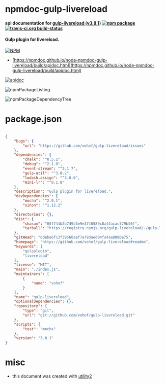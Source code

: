 # npmdoc-gulp-livereload

#### api documentation for  [gulp-livereload (v3.8.1)](https://github.com/vohof/gulp-livereload#readme)  [![npm package](https://img.shields.io/npm/v/npmdoc-gulp-livereload.svg?style=flat-square)](https://www.npmjs.org/package/npmdoc-gulp-livereload) [![travis-ci.org build-status](https://api.travis-ci.org/npmdoc/node-npmdoc-gulp-livereload.svg)](https://travis-ci.org/npmdoc/node-npmdoc-gulp-livereload)

#### Gulp plugin for livereload.

[![NPM](https://nodei.co/npm/gulp-livereload.png?downloads=true&downloadRank=true&stars=true)](https://www.npmjs.com/package/gulp-livereload)

- [https://npmdoc.github.io/node-npmdoc-gulp-livereload/build/apidoc.html](https://npmdoc.github.io/node-npmdoc-gulp-livereload/build/apidoc.html)

[![apidoc](https://npmdoc.github.io/node-npmdoc-gulp-livereload/build/screenCapture.buildCi.browser.%252Ftmp%252Fbuild%252Fapidoc.html.png)](https://npmdoc.github.io/node-npmdoc-gulp-livereload/build/apidoc.html)

![npmPackageListing](https://npmdoc.github.io/node-npmdoc-gulp-livereload/build/screenCapture.npmPackageListing.svg)

![npmPackageDependencyTree](https://npmdoc.github.io/node-npmdoc-gulp-livereload/build/screenCapture.npmPackageDependencyTree.svg)



# package.json

```json

{
    "bugs": {
        "url": "https://github.com/vohof/gulp-livereload/issues"
    },
    "dependencies": {
        "chalk": "^0.5.1",
        "debug": "^2.1.0",
        "event-stream": "^3.1.7",
        "gulp-util": "^3.0.2",
        "lodash.assign": "^3.0.0",
        "mini-lr": "^0.1.8"
    },
    "description": "Gulp plugin for livereload.",
    "devDependencies": {
        "mocha": "^2.0.1",
        "sinon": "^1.12.2"
    },
    "directories": {},
    "dist": {
        "shasum": "00f744b2d749d3e9e3746589c8a44acac779b50f",
        "tarball": "https://registry.npmjs.org/gulp-livereload/-/gulp-livereload-3.8.1.tgz"
    },
    "gitHead": "0debe6fc3f39560aaf7a79daed04fa4aa8080e75",
    "homepage": "https://github.com/vohof/gulp-livereload#readme",
    "keywords": [
        "gulpplugin",
        "livereload"
    ],
    "license": "MIT",
    "main": "./index.js",
    "maintainers": [
        {
            "name": "vohof"
        }
    ],
    "name": "gulp-livereload",
    "optionalDependencies": {},
    "repository": {
        "type": "git",
        "url": "git://github.com/vohof/gulp-livereload.git"
    },
    "scripts": {
        "test": "mocha"
    },
    "version": "3.8.1"
}
```



# misc
- this document was created with [utility2](https://github.com/kaizhu256/node-utility2)
